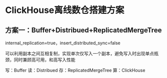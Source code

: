 # ClickHouse离线数仓搭建方案

## 方案一：Buffer+Distribued+ReplicatedMergeTree

internal_replication=true，insert_distributed_sync=false

可以利用副本之间互相复制，实现单次仅写入一个副本，避免写入时出现单点瓶颈，同时兼顾高可用，和高写入性能

写：Buffer
读：Distribued
存：ReplicatedMergeTree
算：ClickHouse